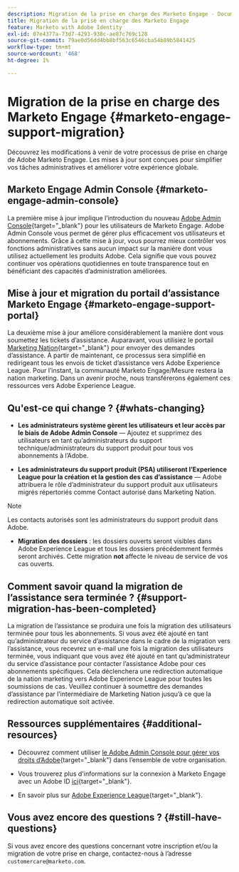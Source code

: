 ```yaml
---
description: Migration de la prise en charge des Marketo Engage - Documents Marketo - Documentation du produit
title: Migration de la prise en charge des Marketo Engage
feature: Marketo with Adobe Identity
exl-id: 07e4377a-73d7-4293-938c-ae87c769c128
source-git-commit: 79ae0d56dd4bb8bf563c6546cba54b89b5841425
workflow-type: tm+mt
source-wordcount: '468'
ht-degree: 1%

---
```


# Migration de la prise en charge des Marketo Engage {#marketo-engage-support-migration}

Découvrez les modifications à venir de votre processus de prise en charge de Adobe Marketo Engage. Les mises à jour sont conçues pour simplifier vos tâches administratives et améliorer votre expérience globale.

## Marketo Engage Admin Console {#marketo-engage-admin-console}

La première mise à jour implique l’introduction du nouveau [Adobe Admin Console](https://helpx.adobe.com/fr/enterprise/admin-guide.html){target="_blank"} pour les utilisateurs de Marketo Engage. Adobe Admin Console vous permet de gérer plus efficacement vos utilisateurs et abonnements. Grâce à cette mise à jour, vous pourrez mieux contrôler vos fonctions administratives sans aucun impact sur la manière dont vous utilisez actuellement les produits Adobe. Cela signifie que vous pouvez continuer vos opérations quotidiennes en toute transparence tout en bénéficiant des capacités d’administration améliorées.

## Mise à jour et migration du portail d’assistance Marketo Engage {#marketo-engage-support-portal}

La deuxième mise à jour améliore considérablement la manière dont vous soumettez les tickets d’assistance. Auparavant, vous utilisiez le portail [Marketing Nation](https://nation.marketo.com/){target="_blank"} pour envoyer des demandes d’assistance. À partir de maintenant, ce processus sera simplifié en redirigeant tous les envois de ticket d’assistance vers Adobe Experience League. Pour l’instant, la communauté Marketo Engage/Mesure restera la nation marketing. Dans un avenir proche, nous transférerons également ces ressources vers Adobe Experience League.

## Qu&#39;est-ce qui change ? {#whats-changing}

* **Les administrateurs système gèrent les utilisateurs et leur accès par le biais de Adobe Admin Console** — Ajoutez et supprimez des utilisateurs en tant qu’administrateurs du support technique/administrateurs du support produit pour tous vos abonnements à l’Adobe.

* **Les administrateurs du support produit (PSA) utiliseront l’Experience League pour la création et la gestion des cas d’assistance** — Adobe attribuera le rôle d’administrateur du support produit aux utilisateurs migrés répertoriés comme Contact autorisé dans Marketing Nation.

>[!NOTE]
>
>Les contacts autorisés sont les administrateurs du support produit dans Adobe.

* **Migration des dossiers** : les dossiers ouverts seront visibles dans Adobe Experience League et tous les dossiers précédemment fermés seront archivés. Cette migration **not** affecte le niveau de service de vos cas ouverts.

## Comment savoir quand la migration de l’assistance sera terminée ? {#support-migration-has-been-completed}

La migration de l’assistance se produira une fois la migration des utilisateurs terminée pour tous les abonnements. Si vous avez été ajouté en tant qu’administrateur du service d’assistance dans le cadre de la migration vers l’assistance, vous recevrez un e-mail une fois la migration des utilisateurs terminée, vous indiquant que vous avez été ajouté en tant qu’administrateur du service d’assistance pour contacter l’assistance Adobe pour ces abonnements spécifiques. Cela déclenchera une redirection automatique de la nation marketing vers Adobe Experience League pour toutes les soumissions de cas. Veuillez continuer à soumettre des demandes d’assistance par l’intermédiaire de Marketing Nation jusqu’à ce que la redirection automatique soit activée.

## Ressources supplémentaires {#additional-resources}

* Découvrez comment utiliser [le Adobe Admin Console pour gérer vos droits d’Adobe](https://helpx.adobe.com/fr/enterprise/using/admin-roles.html){target="_blank"} dans l’ensemble de votre organisation.

* Vous trouverez plus d&#39;informations sur la connexion à Marketo Engage avec un Adobe ID [ici](/help/marketo/product-docs/administration/marketo-with-adobe-identity/user-sign-in-with-adobe-id.md){target="_blank"}.

* En savoir plus sur [Adobe Experience League](https://experienceleague.adobe.com/?lang=fr){target="_blank"}.

## Vous avez encore des questions ? {#still-have-questions}

Si vous avez encore des questions concernant votre inscription et/ou la migration de votre prise en charge, contactez-nous à l’adresse `customercare@marketo.com`.

